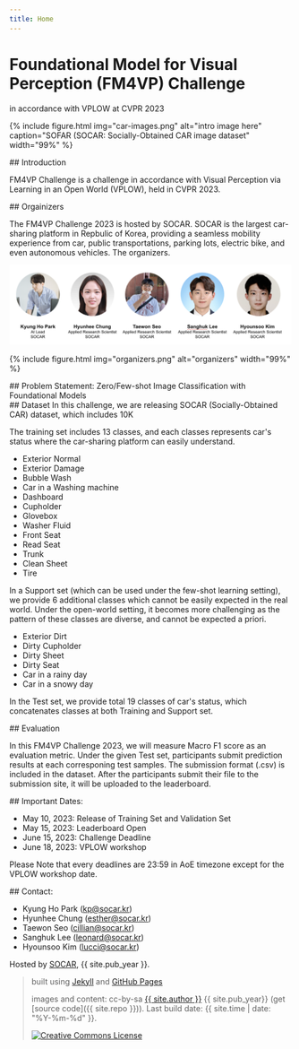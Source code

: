 ```yaml
---
title: Home
---
```


# Foundational Model for Visual Perception (FM4VP) Challenge

in accordance with VPLOW at CVPR 2023

{% include figure.html img="car-images.png" alt="intro image here" caption="SOFAR (SOCAR: Socially-Obtained CAR image dataset" width="99%" %}


<div class="toc" markdown="1">
## Introduction

FM4VP Challenge is a challenge in accordance with Visual Perception via Learning in an Open World (VPLOW), held in CVPR 2023.


</div>


<div class="toc" markdown="1">
## Orgainizers

The FM4VP Challenge 2023 is hosted by SOCAR. SOCAR is the largest car-sharing platform in Repbulic of Korea, providing a seamless mobility experience from car, public transportations, parking lots, electric bike, and even autonomous vehicles. The organizers. 

<img src="images/organizers.png">

</div>

{% include figure.html img="organizers.png" alt="organizers"  width="99%" %}

<div class="toc" markdown="1">
## Problem Statement: Zero/Few-shot Image Classification with Foundational Models



</div>


<div class="toc" markdown="1">
## Dataset
In this challenge, we are releasing SOCAR (Socially-Obtained CAR) dataset, which includes 10K 

The training set includes 13 classes, and each classes represents car's status where the car-sharing platform can easily understand.

* Exterior Normal
* Exterior Damage
* Bubble Wash
* Car in a Washing machine
* Dashboard
* Cupholder
* Glovebox
* Washer Fluid
* Front Seat
* Read Seat
* Trunk
* Clean Sheet
* Tire

In a Support set (which can be used under the few-shot learning setting), we provide 6 additional classes which cannot be easily expected in the real world. Under the open-world setting, it becomes more challenging as the pattern of these classes are diverse, and cannot be expected a priori.

* Exterior Dirt
* Dirty Cupholder
* Dirty Sheet
* Dirty Seat
* Car in a rainy day
* Car in a snowy day

In the Test set, we provide total 19 classes of car's status, which concatenates classes at both Training and Support set.

</div>

<div class="toc" markdown="1">
## Evaluation

In this FM4VP Challenge 2023, we will measure Macro F1 score as an evaluation metric. Under the given Test set, participants submit prediction results at each corresponing test samples. The submission format (.csv) is included in the dataset. After the participants submit their file to the submission site, it will be uploaded to the leaderboard.

</div>

<div class="toc" markdown="1">
## Important Dates:

* May 10, 2023: Release of Training Set and Validation Set
* May 15, 2023: Leaderboard Open
* June 15, 2023: Challenge Deadline
* June 18, 2023: VPLOW workshop

Please Note that every deadlines are 23:59 in AoE timezone except for the VPLOW workshop date.

</div>


<div class="toc" markdown="1">
## Contact:

* Kyung Ho Park (kp@socar.kr)
* Hyunhee Chung (esther@socar.kr)
* Taewon Seo (cillian@socar.kr)
* Sanghuk Lee (leonard@socar.kr)
* Hyounsoo Kim (lucci@socar.kr)

</div>


Hosted by [SOCAR](https://www.socar.kr/), {{ site.pub_year }}.
 
> built using [Jekyll](https://jekyllrb.com/) and [GitHub Pages](https://pages.github.com/)
>
> images and content: cc-by-sa <a href="https://github.com/{{ site.github_username }}">{{ site.author }}</a> {{ site.pub_year}} (get [source code]({{ site.repo }})).
> Last build date: {{ site.time | date: "%Y-%m-%d" }}.
>
> <a href="http://creativecommons.org/licenses/by-sa/4.0/" rel="license"><img style="border-width: 0;" src="https://i.creativecommons.org/l/by-sa/4.0/88x31.png" alt="Creative Commons License" /></a>
